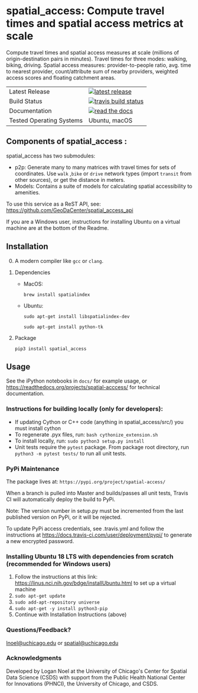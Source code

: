 

# spatial_access: Compute travel times and spatial access metrics at scale
Compute travel times and spatial access measures at scale (millions of origin-destination pairs in minutes). 
Travel times for three modes: walking, biking, driving. 
Spatial access measures: provider-to-people ratio, avg. time to nearest provider, count/attribute sum of nearby providers, weighted access scores and floating catchment areas.
<table>
<tr>
  <td>Latest Release</td>
  <td>
    <a href="https://pypi.org/project/spatial-access/">
    <img src="https://img.shields.io/pypi/v/spatial-access.svg" alt="latest release" />
    </a>
  </td>
</tr>    
<tr>
  <td>Build Status</td>
  <td>
    <a href="https://travis-ci.org/GeoDaCenter/spatial_access">
    <img src="https://travis-ci.org/GeoDaCenter/spatial_access.svg?branch=master" alt="travis build status" />
  </td>
</tr>

<tr>
  <td>Documentation</td>
  <td>
      <a href="https://readthedocs.org/projects/spatial-acccess">
    <img src="https://readthedocs.org/projects/spatial-acccess/badge" alt="read the docs" />
  </td>
</tr>

<tr>
  <td>Tested Operating Systems</td>
  <td>
       Ubuntu, macOS
  </td>
</tr>
</table>


Components of spatial_access :
----
spatial_access has two submodules:
- p2p: Generate many to many matrices with travel times for sets of coordinates. Use `walk` ,`bike` or `drive` network types (import `transit` from other sources), or get the distance in meters.
- Models: Contains a suite of models for calculating spatial accessibility to amenities.
 
To use this service as a ReST API, see: https://github.com/GeoDaCenter/spatial_access_api 

If you are a Windows user, instructions for installing Ubuntu on a virtual machine are at the bottom of the Readme.


Installation 
----
0. A modern compiler like `gcc` or `clang`.

1. Dependencies 

    - MacOS:

        `brew install spatialindex`

    - Ubuntu:

        `sudo apt-get install libspatialindex-dev`
    
        `sudo apt-get install python-tk`
 
2. Package 

    `pip3 install spatial_access`


Usage
---
See the iPython notebooks in `docs/` for example usage, or https://readthedocs.org/projects/spatial-acccess/ for technical documentation.


### Instructions for building locally (only for developers):

- If updating Cython or C++ code (anything in spatial_access/src/)
you must install cython
- To regenerate .pyx files, run: `bash cythonize_extension.sh`
- To install locally, run: `sudo python3 setup.py install `
- Unit tests require the `pytest` package. From package root directory, run `python3 -m pytest tests/` to run all unit tests.

### PyPi Maintenance
The package lives at: `https://pypi.org/project/spatial-access/`

When a branch is pulled into Master and builds/passes all unit tests,
Travis CI will automatically deploy the build to PyPi. 

Note: The version number in setup.py must be incremented from the last published
version on PyPi, or it will be rejected.

To update PyPi access credentials, see .travis.yml and follow the instructions at https://docs.travis-ci.com/user/deployment/pypi/
to generate a new encrypted password.

### Installing Ubuntu 18 LTS with dependencies from scratch (recommended for Windows users)

1. Follow the instructions at this link: https://linus.nci.nih.gov/bdge/installUbuntu.html to set up a virtual machine
2. `sudo apt-get update`
3. `sudo add-apt-repository universe`
4. `sudo apt-get -y install python3-pip`
5. Continue with Installation Instructions (above)

### Questions/Feedback?

lnoel@uchicago.edu or spatial@uchicago.edu

### Acknowledgments

Developed by Logan Noel at the University of Chicago's Center for Spatial Data Science (CSDS) with support from the Public Health National Center for Innovations (PHNCI), the University of Chicago, and CSDS. 


